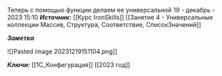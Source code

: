 
Теперь с помощью функции делаем ее универсальной
 19 - декабрь - 2023  15:10 
***Источник:***  [[Курс IronSkills]] [[Занятие 4 - Универсальные коллекции Массив, Структура, Соответствие, СписокЗначений]]

***Заметка*** 

![[Pasted image 20231219151104.png]]

***Ключи:*** [[1С_Конфигурация]] [[2023 год]]